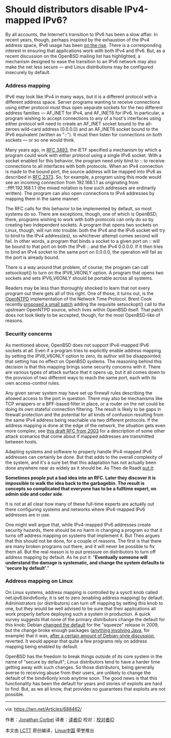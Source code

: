 Should distributors disable IPv4-mapped IPv6?
=============================================

By all accounts, the Internet's transition to IPv6 has been a slow affair. In recent years, though, perhaps inspired by the exhaustion of the IPv4 address space, IPv6 usage has been [on the rise][1]. There is a corresponding interest in ensuring that applications work with both IPv4 and IPv6. But, as a recent discussion on the OpenBSD mailing list has highlighted, a mechanism designed to ease the transition to an IPv6 network may also make the net less secure — and Linux distributions may be configured insecurely by default.

### Address mapping

IPv6 may look like IPv4 in many ways, but it is a different protocol with a different address space. Server programs wanting to receive connections using either protocol must thus open separate sockets for the two different address families — AF_INET for IPv4, and AF_INET6 for IPv6. In particular, a program wishing to accept connections to any of a host's interfaces using either protocol will need to create an AF_INET socket bound to the all-zeroes wild-card address (0.0.0.0) and an AF_INET6 socket bound to the IPv6 equivalent (written as "::"). It must then listen for connections on both sockets — or so one would think.

Many years ago, in [RFC 3493][2], the IETF specified a mechanism by which a program could work with either protocol using a single IPv6 socket. With a socket enabled for this behavior, the program need only bind to :: to receive connections to all interfaces with both protocols. When an IPv4 connection is made to the bound port, the source address will be mapped into IPv6 as described in [RFC 2373][3]. So, for example, a program using this mode would see an incoming connection from 192.168.1.1 as originating from ::ffff:192.168.1.1 (the mixed notation is how such addresses are ordinarily written). The program can also open connections to IPv4 addresses by mapping them in the same manner.

The RFC calls for this behavior to be implemented by default, so most systems do so. There are exceptions, though, one of which is OpenBSD; there, programs wishing to work with both protocols can only do so by creating two independent sockets. A program that opens two sockets on Linux, though, will run into trouble: both the IPv4 and the IPv6 socket will try to bind to the IPv4 address(es), so whichever attempt comes second will fail. In other words, a program that binds a socket to a given port on :: will be bound to that port on both the IPv6 :: and the IPv4 0.0.0.0. If it then tries to bind an IPv4 socket to the same port on 0.0.0.0, the operation will fail as the port is already bound.

There is a way around that problem, of course; the program can call setsockopt() to turn on the IPV6_V6ONLY option. A program that opens two sockets and sets IPV6_V6ONLY should be portable across all systems.

Readers may be less than thoroughly shocked to learn that not every program out there gets all of this right. One of those, it turns out, is the [OpenNTPD][4] implementation of the Network Time Protocol. Brent Cook recently [proposed a small patch][5] adding the requisite setsockopt() call to the upstream OpenNTPD source, which lives within OpenBSD itself. That patch does not look likely to be accepted, though, for the most OpenBSD-like of reasons.

### Security concerns

As mentioned above, OpenBSD does not support IPv4-mapped IPv6 sockets at all. Even if a program tries to explicitly enable address mapping by setting the IPV6_V6ONLY option to zero, its author will be disappointed; that setting has no effect on OpenBSD systems. The reasoning behind this decision is that this mapping brings some security concerns with it. There are various types of attack surface that it opens up, but it all comes down to the provision of two different ways to reach the same port, each with its own access-control rules.

Any given server system may have set up firewall rules describing the allowed access to the port in question. There may also be mechanisms like TCP wrappers or a BPF-based filter in place, or a router on the net could be doing its own stateful connection filtering. The result is likely to be gaps in firewall protection and the potential for all kinds of confusion resulting from the same IPv4 address being reachable via two different protocols. If the address mapping is done at the edge of the network, the situation gets even more complex; see [this draft RFC from 2003][6] for a description of some other attack scenarios that come about if mapped addresses are transmitted between hosts.

Adapting systems and software to properly handle IPv4-mapped IPv6 addresses can certainly be done. But that adds to the overall complexity of the system, and it's a sure bet that this adaptation has not actually been done anywhere near as widely as it should be. As Theo de Raadt [put it][7]:

  **Sometimes people put a bad idea into an RFC. Later they discover it is impossible to walk the idea back to the garbagebin. The result is concepts so complicated that everyone has to be a fulltime expert, on admin side and coder side**.

It is not at all clear how many of these full-time experts are actually out there configuring systems and networks where IPv4-mapped IPv6 addresses are in use.

One might well argue that, while IPv4-mapped IPv6 addresses create security hazards, there should be no harm in changing a program so that it turns off address mapping on systems that implement it. But Theo argues that this should not be done, for a couple of reasons. The first is that there are many broken programs out there, and it will never be possible to fix them all. But the real reason is to put pressure on distributors to turn off address mapping by default. As he put it: "**Eventually someone will understand the damage is systematic, and change the system defaults to 'secure by default'**."

### Address mapping on Linux

On Linux systems, address mapping is controlled by a sysctl knob called net.ipv6.bindv6only; it is set to zero (enabling address mapping) by default. Administrators (or distributors) can turn off mapping by setting this knob to one, but they would be well advised to be sure that their applications all work properly before deploying such a system in production. A quick survey suggests that none of the primary distributors change the default for this knob; Debian [changed the default][9] for the "squeeze" release in 2009, but the change broke enough packages ([anything involving Java][10], for example) that it was, [after a certain amount of Debian-style discussion][11], reverted. It would appear that quite a few programs rely on address mapping being enabled by default.

OpenBSD has the freedom to break things outside of its core system in the name of "secure by default"; Linux distributors tend to have a harder time getting away with such changes. So those distributors, being generally averse to receiving abuse from their users, are unlikely to change the default of the bindv6only knob anytime soon. The good news is that this functionality has been the default for years and stories of exploits are hard to find. But, as we all know, that provides no guarantees that exploits are not possible.


--------------------------------------------------------------------------------

via: https://lwn.net/Articles/688462/

作者：[Jonathan Corbet][a]
译者：[译者ID](https://github.com/译者ID)
校对：[校对者ID](https://github.com/校对者ID)

本文由 [LCTT](https://github.com/LCTT/TranslateProject) 原创编译，[Linux中国](https://linux.cn/) 荣誉推出

[a]: https://lwn.net/
[1]: https://www.google.com/intl/en/ipv6/statistics.html
[2]: https://tools.ietf.org/html/rfc3493#section-3.7
[3]: https://tools.ietf.org/html/rfc2373#page-10
[4]: https://github.com/openntpd-portable/
[5]: https://lwn.net/Articles/688464/
[6]: https://tools.ietf.org/html/draft-itojun-v6ops-v4mapped-harmful-02
[7]: https://lwn.net/Articles/688465/
[8]: https://lwn.net/Articles/688466/
[9]: https://lists.debian.org/debian-devel/2009/10/msg00541.html
[10]: https://bugs.debian.org/cgi-bin/bugreport.cgi?bug=560056
[11]: https://lists.debian.org/debian-devel/2010/04/msg00099.html
